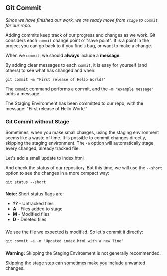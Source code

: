 ## Git Commit

*Since we have finished our work, we are ready move from `stage` to `commit` for our repo.*

Adding commits keep track of our progress and changes as we work. Git considers each `commit` change point or "save point". It is a point in the project you can go back to if you find a bug, or want to make a change.

When we `commit`, we should **always** include a **message**.

By adding clear messages to each `commit`, it is easy for yourself (and others) to see what has changed and when.


    git commit -m "First release of Hello World!"

The `commit` command performs a commit, and the `-m "example message"` adds a message.

The Staging Environment has been committed to our repo, with the message:
"First release of Hello World!"

### Git Commit without Stage

Sometimes, when you make small changes, using the staging environment seems like a waste of time. It is possible to commit changes directly, skipping the staging environment. The `-a` option will automatically stage every changed, already tracked file.

Let's add a small update to index.html.

And check the status of our repository. But this time, we will use the `--short` option to see the changes in a more compact way:

    git status --short

###

**Note:** Short status flags are:
- **??** - Untracked files
- **A** - Files added to stage
- **M** - Modified files
- **D** - Deleted files

###

We see the file we expected is modified. So let's commit it directly:

    git commit -a -m "Updated index.html with a new line"

###

**Warning:** Skipping the Staging Environment is not generally recommended.

Skipping the stage step can sometimes make you include unwanted changes.
